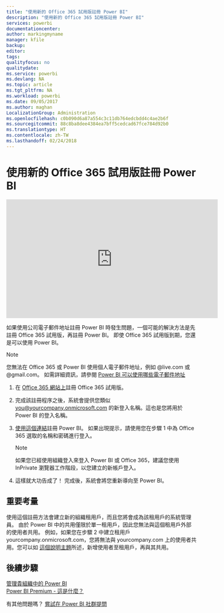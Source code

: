 ```yaml
---
title: "使用新的 Office 365 試用版註冊 Power BI"
description: "使用新的 Office 365 試用版註冊 Power BI"
services: powerbi
documentationcenter: 
author: markingmyname
manager: kfile
backup: 
editor: 
tags: 
qualityfocus: no
qualitydate: 
ms.service: powerbi
ms.devlang: NA
ms.topic: article
ms.tgt_pltfrm: NA
ms.workload: powerbi
ms.date: 09/05/2017
ms.author: maghan
LocalizationGroup: Administration
ms.openlocfilehash: c0b090d6a87a554c3c11db764edcbdd4c4ae2b6f
ms.sourcegitcommit: 88c8ba8dee4384ea7bff5cedcad67fce784d92b0
ms.translationtype: HT
ms.contentlocale: zh-TW
ms.lasthandoff: 02/24/2018
---
```

# <a name="signing-up-for-power-bi-with-a-new-office-365-trial"></a>使用新的 Office 365 試用版註冊 Power BI
<iframe width="560" height="315" src="https://www.youtube.com/embed/gbSuFST-Nx4?showinfo=0" frameborder="0" allowfullscreen></iframe>

如果使用公司電子郵件地址註冊 Power BI 時發生問題，一個可能的解決方法是先註冊 Office 365 試用版，再註冊 Power BI。  即使 Office 365 試用版到期，您還是可以使用 Power BI。

> [!NOTE]
> 您無法在 Office 365 或 Power BI 使用個人電子郵件地址，例如 @live.com 或 @gmail.com。 如需詳細資訊，請參閱 [Power BI 可以使用哪些電子郵件地址](service-self-service-signup-for-power-bi.md#what-email-address-can-be-used-with-power-bi)
> 
> 

1. 在 [Office 365 網站上](https://go.microsoft.com/fwlink/p/?LinkID=403802)註冊 Office 365 試用版。
2. 完成該註冊程序之後，系統會提供您類似 you@yourcompany.onmicrosoft.com 的新登入名稱。這也是您將用於 Power BI 的登入名稱。
3. [使用這個連結](https://portal.office.com/Start/Confirm?Sku=a403ebcc-fae0-4ca2-8c8c-7a907fd6c235&ru=https%3A%2F%2Fapp.powerbi.com%3FredirectedFromSignup%3D1%26noSignUpCheck%3D1)註冊 Power BI。  如果出現提示，請使用您在步驟 1 中為 Office 365 選取的名稱和密碼進行登入。
   
   > [!NOTE]
   > 如果您已經使用組織登入來登入 Power BI 或 Office 365，建議您使用 InPrivate 瀏覽器工作階段，以您建立的新帳戶登入。
   > 
   > 
4. 這樣就大功告成了！  完成後，系統會將您重新導向至 Power BI。

## <a name="important-considerations"></a>重要考量
使用這個註冊方法會建立新的組織租用戶，而且您將會成為該租用戶的系統管理員。  由於 Power BI 中的共用僅限於單一租用戶，因此您無法與這個租用戶外部的使用者共用。  例如，如果您在步驟 2 中建立租用戶 yourcompany.onmicrosoft.com，您將無法與 yourcompany.com 上的使用者共用。您可以如 [這個說明主題](https://support.office.com/en-sg/article/Add-users-individually-to-Office-365---Admin-Help-1970f7d6-03b5-442f-b385-5880b9c256ec?ui=en-US&rs=en-SG&ad=SG)所述，新增使用者至租用戶，再與其共用。

## <a name="next-steps"></a>後續步驟
[管理貴組織中的 Power BI](service-admin-administering-power-bi-in-your-organization.md)  
[Power BI Premium - 這是什麼？](service-premium.md)  

有其他問題嗎？ [嘗試在 Power BI 社群提問](http://community.powerbi.com/)

